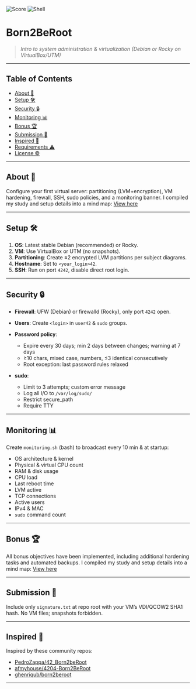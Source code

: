 ![Score](https://img.shields.io/badge/Score-125%2F100-lightgrey) ![Shell](https://img.shields.io/badge/Shell-100%25-lightgrey)

# Born2BeRoot

> *Intro to system administration & virtualization*
> *(Debian or Rocky on VirtualBox/UTM)*

---

## Table of Contents

* [About 📌](#about)
* [Setup 🛠️](#setup)
* [Security 🔒](#security)
* [Monitoring 📊](#monitoring)
* [Bonus 🏆](#bonus)
* [Submission 📮](#submission)
* [Inspired 🚀](#inspired)
* [Requirements ⚠️](#requirements)
* [License ©](#license)

---

## About 📌

Configure your first virtual server: partitioning (LVM+encryption), VM hardening, firewall, SSH, sudo policies, and a monitoring banner.
I compiled my study and setup details into a mind map: [View here](https://xmind.ai/share/xFYnNbIP)

---

## Setup 🛠️

1. **OS**: Latest stable Debian (recommended) or Rocky.
2. **VM**: Use VirtualBox or UTM (no snapshots).
3. **Partitioning**: Create ≥2 encrypted LVM partitions per subject diagrams.
4. **Hostname**: Set to `<your_login>42`.
5. **SSH**: Run on port `4242`, disable direct root login.

---

## Security 🔒

* **Firewall**: UFW (Debian) or firewalld (Rocky), only port `4242` open.
* **Users**: Create `<login>` in `user42` & `sudo` groups.
* **Password policy**:

  * Expire every 30 days; min 2 days between changes; warning at 7 days
  * ≥10 chars, mixed case, numbers, ≤3 identical consecutively
  * Root exception: last password rules relaxed
* **sudo**:

  * Limit to 3 attempts; custom error message
  * Log all I/O to `/var/log/sudo/`
  * Restrict secure\_path
  * Require TTY

---

## Monitoring 📊

Create `monitoring.sh` (bash) to broadcast every 10 min & at startup:

* OS architecture & kernel
* Physical & virtual CPU count
* RAM & disk usage
* CPU load
* Last reboot time
* LVM active
* TCP connections
* Active users
* IPv4 & MAC
* `sudo` command count

---

## Bonus 🏆

All bonus objectives have been implemented, including additional hardening tasks and automated backups.
I compiled my study and setup details into a mind map: [View here](https://xmind.ai/share/xFYnNbIP)

---

## Submission 📮

Include only `signature.txt` at repo root with your VM’s VDI/QCOW2 SHA1 hash. No VM files; snapshots forbidden.

---

## Inspired 🚀

Inspired by these community repos:

* [PedroZappa/42\_Born2beRoot](https://github.com/PedroZappa/42_Born2beRoot)
* [afmyhouse/4204-Born2BeRoot](https://github.com/afmyhouse/4204-Born2BeRoot)
* [ghenriqub/born2beroot](https://github.com/ghenriqub/born2beroot)

---

